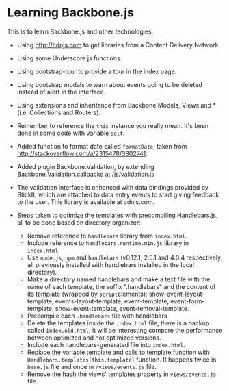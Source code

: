 # Learning Backbone.js

This is to learn Backbone.js and other technologies:

- Using http://cdnjs.com to get libraries from a Content Delivery Network.
- Using some Underscore.js functions.
- Using bootstrap-tour to provide a tour in the index page.
- Using bootstrap modals to warn about events going to be deleted instead of  alert in the interface.
- Using extensions and inheritance from Backbone Models, Views and * (i.e. Collections and Routers).
- Remember to reference the `this` instance you really mean. It's been done in some code with variable `self`.
- Added function to format date called `formatDate`, taken from http://stackoverflow.com/a/2315478/3802741.
- Added plugin Backbone.Validation, by extending Backbone.Validation.callbacks at /js/validation.js
- The validation interface is enhanced with data bindings provided by StickIt, which are attached to data entry events to start giving feedback to the user. This library is available at cdnjs.com.
- Steps taken to optimize the templates with precompiling Handlebars.js, all to be done based on directory organizer:

    - Remove reference to `handlebars` library from `index.html`.
    - Include reference to `handlebars.runtime.min.js` library in `index.html`.
    - Use `node.js`, `npm` and `handlebars` (v0.12.1, 2.5.1 and 4.0.4 respectively, all previously installed with handlebars installed in the local directory).
    - Make a directory named handlebars and make a text file with the name of each template, the suffix ".handlebars" and the content of its template (wrapped by `script`elements): show-event-layout-template, events-layout-template, event-template, event-form-template, show-event-template, event-removal-template.
    - Precompile each `.handlebars` file with handlebars
    - Delete the templates inside the `index.html` file, there is a backup called `index.old.html`, it will be interesting compare the performance between optimized and not optimized versions.
    - Include each handlebars-generated file into `index.html`.
    - Replace the variable template and calls to template function with `Handlebars.templates[this.template]` function. It happens twice in `base.js` file and once in `/views/events.js` file.
    - Remove the hash the views' templates property in `views/events.js` file.



